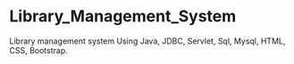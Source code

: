 # Library_Management_System
Library management system Using Java, JDBC, Servlet, Sql, Mysql, HTML, CSS, Bootstrap.
